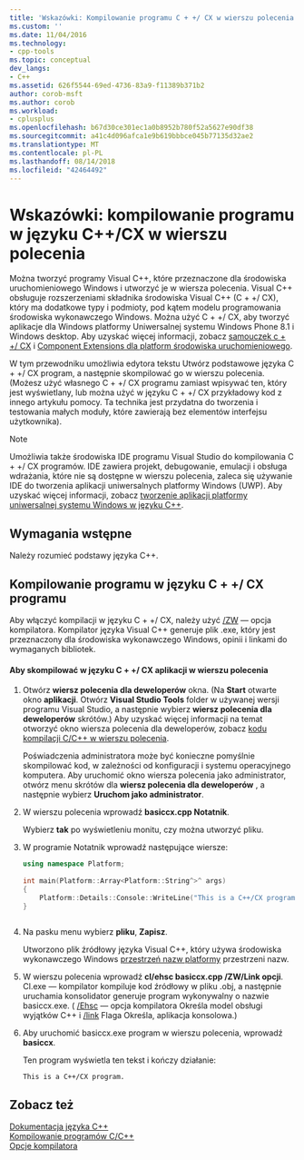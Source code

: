 ```yaml
---
title: 'Wskazówki: Kompilowanie programu C + +/ CX w wierszu polecenia | Dokumentacja firmy Microsoft'
ms.custom: ''
ms.date: 11/04/2016
ms.technology:
- cpp-tools
ms.topic: conceptual
dev_langs:
- C++
ms.assetid: 626f5544-69ed-4736-83a9-f11389b371b2
author: corob-msft
ms.author: corob
ms.workload:
- cplusplus
ms.openlocfilehash: b67d30ce301ec1a0b8952b780f52a5627e90df38
ms.sourcegitcommit: a41c4d096afca1e9b619bbbce045b77135d32ae2
ms.translationtype: MT
ms.contentlocale: pl-PL
ms.lasthandoff: 08/14/2018
ms.locfileid: "42464492"
---
```

# <a name="walkthrough-compiling-a-ccx-program-on-the-command-line"></a>Wskazówki: kompilowanie programu w języku C++/CX w wierszu polecenia
Można tworzyć programy Visual C++, które przeznaczone dla środowiska uruchomieniowego Windows i utworzyć je w wiersza polecenia. Visual C++ obsługuje rozszerzeniami składnika środowiska Visual C++ (C + +/ CX), który ma dodatkowe typy i podmioty, pod kątem modelu programowania środowiska wykonawczego Windows. Można użyć C + +/ CX, aby tworzyć aplikacje dla Windows platformy Uniwersalnej systemu Windows Phone 8.1 i Windows desktop. Aby uzyskać więcej informacji, zobacz [samouczek c + +/ CX](http://msdn.microsoft.com/magazine/dn166929.aspx) i [Component Extensions dla platform środowiska uruchomieniowego](../windows/component-extensions-for-runtime-platforms.md).  
  
 W tym przewodniku umożliwia edytora tekstu Utwórz podstawowe języka C + +/ CX program, a następnie skompilować go w wierszu polecenia. (Możesz użyć własnego C + +/ CX programu zamiast wpisywać ten, który jest wyświetlany, lub można użyć w języku C + +/ CX przykładowy kod z innego artykułu pomocy. Ta technika jest przydatna do tworzenia i testowania małych moduły, które zawierają bez elementów interfejsu użytkownika).  
  
> [!NOTE]
>  Umożliwia także środowiska IDE programu Visual Studio do kompilowania C + +/ CX programów. IDE zawiera projekt, debugowanie, emulacji i obsługa wdrażania, które nie są dostępne w wierszu polecenia, zaleca się używanie IDE do tworzenia aplikacji uniwersalnych platformy Windows (UWP). Aby uzyskać więcej informacji, zobacz [tworzenie aplikacji platformy uniwersalnej systemu Windows w języku C++](/windows/uwp/get-started/create-a-basic-windows-10-app-in-cpp).  
  
## <a name="prerequisites"></a>Wymagania wstępne  
 Należy rozumieć podstawy języka C++.  
  
## <a name="compiling-a-ccx-program"></a>Kompilowanie programu w języku C + +/ CX programu  
 Aby włączyć kompilacji w języku C + +/ CX, należy użyć [/ZW](../build/reference/zw-windows-runtime-compilation.md) — opcja kompilatora. Kompilator języka Visual C++ generuje plik .exe, który jest przeznaczony dla środowiska wykonawczego Windows, opinii i linkami do wymaganych bibliotek.  
  
#### <a name="to-compile-a-ccx-application-on-the-command-line"></a>Aby skompilować w języku C + +/ CX aplikacji w wierszu polecenia  
  
1.  Otwórz **wiersz polecenia dla deweloperów** okna. (Na **Start** otwarte okno **aplikacji**. Otwórz **Visual Studio Tools** folder w używanej wersji programu Visual Studio, a następnie wybierz **wiersz polecenia dla deweloperów** skrótów.) Aby uzyskać więcej informacji na temat otworzyć okno wiersza polecenia dla deweloperów, zobacz [kodu kompilacji C/C++ w wierszu polecenia](../build/building-on-the-command-line.md).  
  
     Poświadczenia administratora może być konieczne pomyślnie skompilować kod, w zależności od konfiguracji i systemu operacyjnego komputera. Aby uruchomić okno wiersza polecenia jako administrator, otwórz menu skrótów dla **wiersz polecenia dla deweloperów** , a następnie wybierz **Uruchom jako administrator**.  
  
2.  W wierszu polecenia wprowadź **basiccx.cpp Notatnik**.  
  
     Wybierz **tak** po wyświetleniu monitu, czy można utworzyć pliku.  
  
3.  W programie Notatnik wprowadź następujące wiersze:  
  
    ```cpp  
    using namespace Platform;  
  
    int main(Platform::Array<Platform::String^>^ args)  
    {  
        Platform::Details::Console::WriteLine("This is a C++/CX program.");  
    }  
  
    ```  
  
4.  Na pasku menu wybierz **pliku**, **Zapisz**.  
  
     Utworzono plik źródłowy języka Visual C++, który używa środowiska wykonawczego Windows [przestrzeń nazw platformy](../cppcx/platform-namespace-c-cx.md) przestrzeni nazw.  
  
5.  W wierszu polecenia wprowadź **cl/ehsc basiccx.cpp /ZW/Link opcji**. Cl.exe — kompilator kompiluje kod źródłowy w pliku .obj, a następnie uruchamia konsolidator generuje program wykonywalny o nazwie basiccx.exe. ( [/Ehsc](../build/reference/eh-exception-handling-model.md) — opcja kompilatora Określa model obsługi wyjątków C++ i [/link](../build/reference/link-pass-options-to-linker.md) Flaga Określa, aplikacja konsolowa.)  
  
6.  Aby uruchomić basiccx.exe program w wierszu polecenia, wprowadź **basiccx**.  
  
     Ten program wyświetla ten tekst i kończy działanie:  
  
    ```Output  
    This is a C++/CX program.  
    ```  
  
## <a name="see-also"></a>Zobacz też  
 [Dokumentacja języka C++](../cpp/cpp-language-reference.md)   
 [Kompilowanie programów C/C++](../build/building-c-cpp-programs.md)   
 [Opcje kompilatora](../build/reference/compiler-options.md)